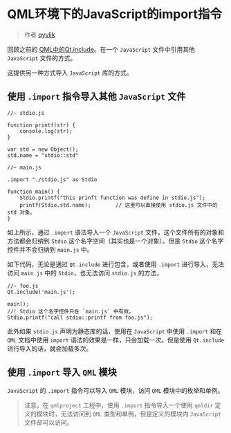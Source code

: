 # QML环境下的JavaScript的import指令

> 作者 [qyvlik](http://blog.qyvlik.space)

回顾之前的 [QML中的Qt.include](QML中的Qt.include.md)。在一个 `JavaScript` 文件中引用其他 `JavaScript` 文件的方式。

这提供另一种方式导入 `JavaScript` 库的方式。

## 使用 `.import` 指令导入其他 `JavaScript` 文件

```
//~ stdio.js

function printf(str) {
    console.log(str);
}

var std = new Object();
std.name = "stdio::std"
```

```
//~ main.js

.import "./stdio.js" as Stdio

function main() {
    Stdio.printf("this prinft function was define in stdio.js");
    printf(Stdio.std.name);        // 这里可以直接使用 stdio.js 文件中的 std 对象。
}
```

如上所示，通过 `.import` 语法导入一个 `JavaScript` 文件，这个文件所有的对象和方法都会归纳到 `Stdio` 这个名字空间（其实也是一个对象）。但是 `Stdio` 这个名字控件并不会归纳到 `main.js` 中。

如下代码，无论是通过 `Qt.include` 进行包含，或者使用 `.import` 进行导入，无法访问 `main.js` 中的 `Stdio`，也无法访问 `stdio.js` 的方法，

```
//~ foo.js
Qt.include('main.js');

main();
//! Stdio 这个名字控件只在 `main.js` 中有效。
Stdio.printf("call stdio::printf from foo.js");
```

此外如果 `stdio.js` 声明为静态库的话，使用在 `JavaScript` 中使用 `.import` 和在 `QML` 文档中使用 `import` 语法的效果是一样，只会加载一次。但是使用 `Qt.include` 进行导入的话，就会加载多次。

## 使用 `.import` 导入 `QML` 模块

`JavaScript` 的 `.import` 指令可以导入 `QML` 模块，访问 `QML` 模块中的枚举和单例。

> 注意，在 `qmlproject` 工程中，使用 `.import` 指令导入一个使用 `qmldir` 定义的模块时，无法访问到 `QML` 类型和单例，但是定义的模块内 `JavaScript` 文件却可以访问。
